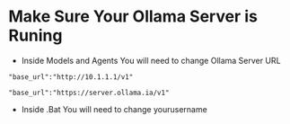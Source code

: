 # Make Sure Your Ollama Server is Runing
- Inside Models and Agents You will need to change Ollama Server URL
```
"base_url":"http://10.1.1.1/v1"
```
```
"base_url":"https://server.ollama.ia/v1"
```
- Inside .Bat You will need to change yourusername
